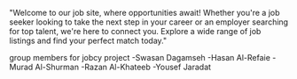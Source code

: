 "Welcome to our job site, where opportunities await! Whether you're a job seeker looking to take the next step in your career or an employer searching for top talent, we're here to connect you. Explore a wide range of job listings and find your perfect match today."

group members for jobcy project
-Swasan Dagamseh
-Hasan Al-Refaie
-Murad Al-Shurman
-Razan Al-Khateeb
-Yousef Jaradat
